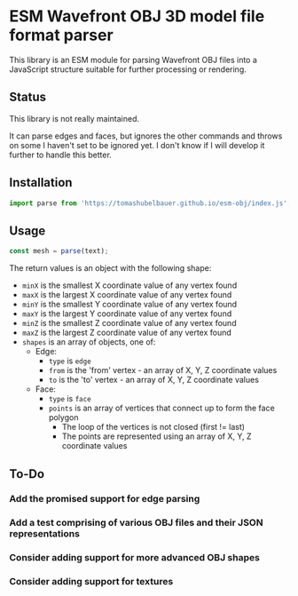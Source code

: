 # ESM Wavefront OBJ 3D model file format parser

This library is an ESM module for parsing Wavefront OBJ files into a JavaScript
structure suitable for further processing or rendering.

## Status

This library is not really maintained.

It can parse edges and faces, but ignores the other commands and throws on some
I haven't set to be ignored yet. I don't know if I will develop it further to
handle this better.

## Installation

```js
import parse from 'https://tomashubelbauer.github.io/esm-obj/index.js';
```

## Usage

```js
const mesh = parse(text);
```

The return values is an object with the following shape:

- `minX` is the smallest X coordinate value of any vertex found
- `maxX` is the largest X coordinate value of any vertex found
- `minY` is the smallest Y coordinate value of any vertex found
- `maxY` is the largest Y coordinate value of any vertex found
- `minZ` is the smallest Z coordinate value of any vertex found
- `maxZ` is the largest Z coordinate value of any vertex found
- `shapes` is an array of objects, one of:
  - Edge:
    - `type` is `edge`
    - `from` is the 'from' vertex - an array of X, Y, Z coordinate values
    - `to` is the 'to' vertex - an array of X, Y, Z coordinate values
  - Face:
    - `type` is `face`
    - `points` is an array of vertices that connect up to form the face polygon
      - The loop of the vertices is not closed (first != last)
      - The points are represented using an array of X, Y, Z coordinate values

## To-Do

### Add the promised support for edge parsing

### Add a test comprising of various OBJ files and their JSON representations

### Consider adding support for more advanced OBJ shapes

### Consider adding support for textures
